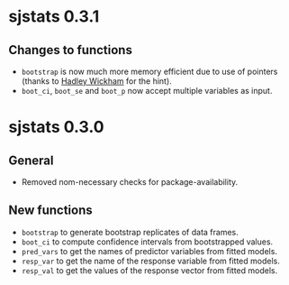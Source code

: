 # sjstats 0.3.1

## Changes to functions

* `bootstrap` is now much more memory efficient due to use of pointers (thanks to [Hadley Wickham](https://twitter.com/hadleywickham) for the hint).
* `boot_ci`, `boot_se` and `boot_p` now accept multiple variables as input.


# sjstats 0.3.0

## General

* Removed nom-necessary checks for package-availability.

## New functions

* `bootstrap` to generate bootstrap replicates of data frames.
* `boot_ci` to compute confidence intervals from bootstrapped values.
* `pred_vars` to get the names of predictor variables from fitted models.
* `resp_var` to get the name of the response variable from fitted models.
* `resp_val` to get the values of the response vector from fitted models.
